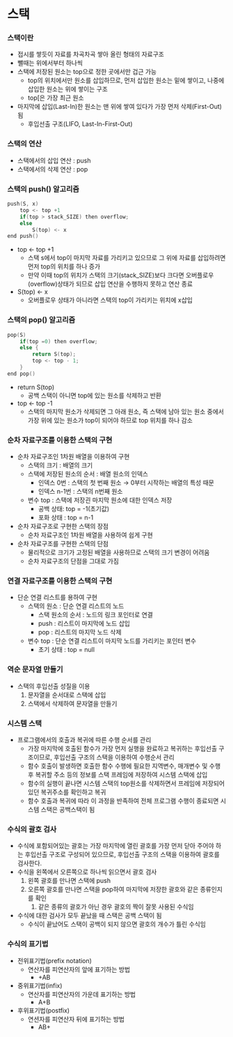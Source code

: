 # 스택

### 스택이란

- 접시를 쌓듯이 자료를 차곡차곡 쌓아 올린 형태의 자료구조
- 뺄때는 위에서부터 하나씩
- 스택에 저장된 원소는 top으로 정한 곳에서만 겁근 가능
    - top의 위치에서만 원소를 삽입하므로, 먼저 삽입한 원소는 밑에 쌓이고, 나중에 삽입한 원소는 위에 쌓이는 구조
    - top[은 가장 최근 원소
- 마지막에 삽입(Last-In)한 원소는 맨 위에 쌓여 있다가 가장 먼저 삭제(First-Out)됨
    - 후입선출 구조(LIFO, Last-In-First-Out)

### 스택의 연산

- 스택에서의 삽입 연산 : push
- 스택에서의 삭제 연산 : pop

### 스택의 push() 알고리즘

```c
push(S, x)
	top <- top +1
	if(top > stack_SIZE) then overflow;
	else
		S(top) <- x
end push()
```

- top ← top +1
    - 스택 s에서 top이 마지막 자료를 가리키고 있으므로 그 위에 자료를 삽입하려면 먼저 top의 위치를 하나 증가
    - 만약 이때 top의 위치가 스택의 크기(stack_SIZE)보다 크다면 오버플로우(overflow)상태가 되므로 삽입 연산을 수행하지 못하고 연산 종료
- S(top) ← x
    - 오버플로우 상태가 아니라면 스택의 top이 가리키는 위치에 x삽입

### 스택의 pop() 알고리즘

```c
pop(S)
	if(top =0) then overflow;
	else {
		return S(top);
		top <- top - 1;
	}
end pop()
```

- return S(top)
    - 공백 스택이 아니면 top에 있는 원소를 삭제하고 반환
- top ← top -1
    - 스택의 마지막 원소가 삭제되면 그 아래 원소, 즉 스택에 남아 있는 원소 중에서 가장 위에 있는 원소가 top이 되어야 하므로 top 위치를 하나 감소

### 순차 자료구조를 이용한 스택의 구현

- 순차 자료구조인 1차원 배열을 이용하여 구현
    - 스택의 크기 : 배열의 크기
    - 스택에 저장된 원소의 순서 : 배열 원소의 인덱스
        - 인덱스 0번 : 스택의 첫 번째 원소 → 0부터 시작하는 배열의 특성 때문
        - 인덱스 n-1번 : 스택의 n번째 원소
    - 변수 top : 스택에 저장괸 마지막 원소에 대한 인덱스 저장
        - 공백 상태: top = -1(초기값)
        - 포화 상태 : top = n-1
- 순차 자료구조로 구현한 스택의 장점
    - 순차 자료구조인 1차원 배열을 사용하여 쉽게 구현
- 순차 자료구조를 구현한 스택의 단점
    - 물리적으로 크기가 고정된 배열을 사용하므로 스택의 크기 변경이 어려움
    - 순차 자료구조의 단점을 그대로 가짐

### 연결 자료구조를 이용한 스택의 구현

- 단순 연결 리스트를 용하여 구현
    - 스택의 원소 : 단순 연결 리스트의 노드
        - 스택 원소의 순서 : 노드의 링크 포인터로 연결
        - push : 리스트이 마지막에 노드 삽입
        - pop : 리스트의 마지막 노드 삭제
    - 변수 top : 단순 연결 리스트이 마지막 노드를 가리키는 포인터 변수
        - 초기 상태 : top = null

### 역순 문자열 만들기

- 스택의 후입선출 성질을 이용
    1. 문자열을 순서대로 스택에 삽입
    2. 스택에서 삭제하여 문자열을 만들기

### 시스템 스택

- 프로그램에서의 호출과 복귀에 따른 수행 순서를 관리
    - 가장 마지막에 호출된 함수가 가장 먼저 실행을 완료하고 복귀하는 후입선출 구조이므로, 후입선출 구조의 스택을 이용하여 수행순서 관리
    - 함수 호출이 발생하면 호출한 함수 수행에 필요한 지역변수, 매개변수 및 수행 후 복귀할 주소 등의 정보를 스택 프레임에 저장하여 시스템 스택에 삽입
    - 함수의 실행이 끝나면  시스템 스택의 top원소를 삭제하면서 프레임에 저장되어있던 복귀주소를 확인하고 복귀
    - 함수 호출과 복귀에 따라 이 과정을 반족하여 전체 프로그램 수행이 종료되면 시스템 스택은 공백스택이 됨

### 수식의 괄호 검사

- 수식에 포함되어있는 괄호는 가장 마지막에 열린 괄호를 가장 먼저 닫아 주어야 하는 후입선출 구조로 구성되어 있으므로, 후입선출 구조의 스택을 이용하여 괄호를 검사한다.
- 수식을 왼쪽에서 오른쪽으로 하나씩 읽으면서 괄호 검사
    1. 왼쪽 괄호를 만나면 스택에 push
    2. 오른쪽 괄호를 만나면 스택을 pop하여 마지막에 저장한 괄호와 같은 종류인지를 확인
        1. 같은 종류의 괄호가 아닌 경우 괄호의 짝이 잘못 사용된 수식임
- 수식에 대한 검사가 모두 끝났을 때 스택은 공백 스택이 됨
    - 수식이 끝났어도 스택이 공백이 되지 않으면 괄호의 개수가 틀린 수식임

### 수식의 표기법

- 전위표기법(prefix notation)
    - 연산자를 피연산자의 앞에 표기하는 방법
        - +AB
- 중위표기법(infix)
    - 연산자를 피연산자의 가운데 표기하는 방법
        - A+B
- 후위표기법(postfix)
    - 연션자를 피연산자 뒤에 표기하는 방법
        - AB+